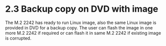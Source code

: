 # 2.3	Backup copy on DVD with image

The M.2 2242 has ready to run Linux image, also the same Linux image is provided in DVD for a backup copy. The user can flash the image in one more M.2 2242 if required or can flash it in same M.2 2242 if existing image is corrupted.
